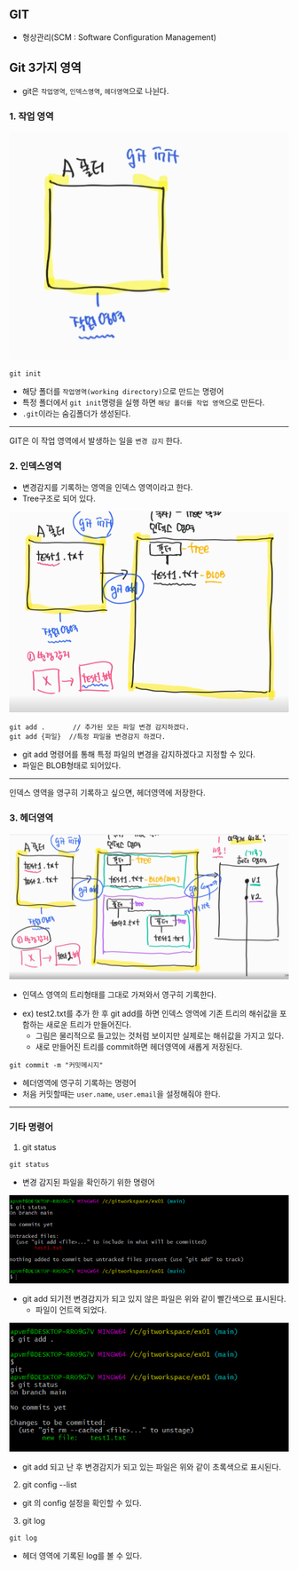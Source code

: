 
## GIT
- 형상관리(SCM : Software Configuration Management)

## Git 3가지 영역
- git은 `작업영역`, `인덱스영역`, `헤더영역`으로 나뉜다.

### 1. 작업 영역
![img.png](image/git01.png)
```
git init
```
- 해당 폴더를 `작업영역(working directory)`으로 만드는 명령어
- 특정 폴더에서 `git init`명령을 실행 하면 `해당 폴더를 작업 영역`으로 만든다.
- `.git`이라는 숨김폴더가 생성된다.
---
GIT은 이 작업 영역에서 발생하는 일을 `변경 감지` 한다.

### 2. 인덱스영역
- 변경감지를 기록하는 영역을 인덱스 영역이라고 한다.
- Tree구조로 되어 있다.

![img.png](image/git02.png)
```
git add .       // 추가된 모든 파일 변경 감지하겠다.
git add {파일}  //특정 파일을 변경감지 하겠다.
```
- git add 명령어를 통해 특정 파일의 변경을 감지하겠다고 지정할 수 있다.
- 파일은 BLOB형태로 되어있다.

---
인덱스 영역을 영구히 기록하고 싶으면, 헤더영역에 저장한다.

### 3. 헤더영역

![img.png](image/git03.png)

- 인덱스 영역의 트리형태를 그대로 가져와서 영구히 기록한다. 

* ex) test2.txt를 추가 한 후 git add를 하면 인덱스 영역에 기존 트리의 해쉬값을 포함하는 새로운 트리가 만들어진다.
  * 그림은 물리적으로 들고있는 것처럼 보이지만 실제로는 해쉬값을 가지고 있다.
  * 새로 만들어진 트리를 commit하면 헤더영역에 새롭게 저장된다.
```
git commit -m "커밋메시지"
```
- 헤더영역에 영구히 기록하는 명령어
- 처음 커밋할때는 `user.name`, `user.email`을 설정해줘야 한다.

--- 
### 기타 명령어
1. git status
```
git status
```
- 변경 감지된 파일을 확인하기 위한 명령어

![img.png](image/git04.png)

- git add 되기전 변경감지가 되고 있지 않은 파일은 위와 같이 빨간색으로 표시된다.
  - 파일이 언트랙 되었다.
  
![img.png](image/git05.png)
- git add 되고 난 후 변경감지가 되고 있는 파일은 위와 같이 초록색으로 표시된다.

2. git config --list
- git 의 config 설정을 확인할 수 있다.

3. git log
```
git log
```
- 헤더 영역에 기록된 log를 볼 수 있다.

